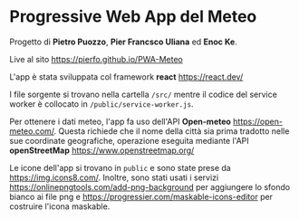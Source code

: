 # Progressive Web App del Meteo

Progetto di __Pietro Puozzo__, __Pier Francsco Uliana__ ed __Enoc Ke__.

Live al sito https://pierfo.github.io/PWA-Meteo

L'app è stata sviluppata col framework __react__ https://react.dev/

I file sorgente si trovano nella cartella `/src/` mentre il codice del service worker è collocato in `/public/service-worker.js`.

Per ottenere i dati meteo, l'app fa uso dell'API __Open-meteo__ https://open-meteo.com/. Questa richiede che il nome della città sia prima tradotto nelle sue coordinate geografiche, operazione eseguita mediante l'API __openStreetMap__
https://www.openstreetmap.org/

Le icone dell'app si trovano in `public` e sono state prese da https://img.icons8.com/. Inoltre, sono stati usati i servizi https://onlinepngtools.com/add-png-background per aggiungere lo sfondo bianco ai file png e https://progressier.com/maskable-icons-editor per costruire l'icona maskable.